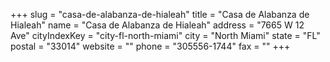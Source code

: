 +++
slug = "casa-de-alabanza-de-hialeah"
title = "Casa de Alabanza de Hialeah"
name = "Casa de Alabanza de Hialeah"
address = "7665 W 12 Ave"
cityIndexKey = "city-fl-north-miami"
city = "North Miami"
state = "FL"
postal = "33014"
website = ""
phone = "305556-1744"
fax = ""
+++
